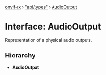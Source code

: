 [onvif-rx](../README.md) › ["api/types"](../modules/_api_types_.md) › [AudioOutput](_api_types_.audiooutput.md)

# Interface: AudioOutput

Representation of a physical audio outputs.

## Hierarchy

* **AudioOutput**
